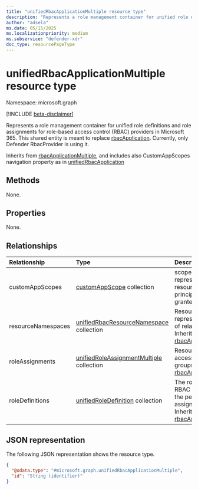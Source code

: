 ```yaml
---
title: "unifiedRbacApplicationMultiple resource type"
description: "Represents a role management container for unified role definitions, role assignments and scopes for Microsoft 365 RBAC providers."
author: "adsela"
ms.date: 05/15/2025
ms.localizationpriority: medium
ms.subservice: "defender-xdr"
doc_type: resourcePageType
---
```


# unifiedRbacApplicationMultiple resource type

Namespace: microsoft.graph

[!INCLUDE [beta-disclaimer](../../includes/beta-disclaimer.md)]

Represents a role management container for unified role definitions and role assignments for role-based access control (RBAC) providers in Microsoft 365. This shared entity is meant to replace [rbacApplication](./rbacapplication.md). Currently, only Defender RbacProvider is using it.


Inherits from [rbacApplicationMultiple](../resources/rbacapplicationmultiple.md), and includes also CustomAppScopes navigation property as in [unifiedRbacApplication](../resources/unifiedrbacapplication.md)


## Methods

None.

## Properties

None.

## Relationships
|Relationship|Type|Description|
|:---|:---|:---|
|customAppScopes|[customAppScope](../resources/customappscope.md) collection| scope object that represents the resources for which the principal has been granted access. |
|resourceNamespaces|[unifiedRbacResourceNamespace](../resources/unifiedrbacresourcenamespace.md) collection|Resource that represents a collection of related actions. Inherits from [rbacApplicationMultiple](../resources/rbacapplicationmultiple.md)|
|roleAssignments|[unifiedRoleAssignmentMultiple](../resources/unifiedroleassignmentmultiple.md) collection| Resource to grant access to users or groups. Inherits from [rbacApplicationMultiple](../resources/rbacapplicationmultiple.md)|
|roleDefinitions|[unifiedRoleDefinition](../resources/unifiedroledefinition.md) collection|The roles allowed by RBAC providers and the permissions assigned to the roles. Inherits from [rbacApplicationMultiple](../resources/rbacapplicationmultiple.md)|

## JSON representation
The following JSON representation shows the resource type.
<!-- {
  "blockType": "resource",
  "keyProperty": "id",
  "@odata.type": "microsoft.graph.unifiedRbacApplicationMultiple",
  "baseType": "microsoft.graph.rbacApplicationMultiple",
  "openType": false
}
-->
``` json
{
  "@odata.type": "#microsoft.graph.unifiedRbacApplicationMultiple",
  "id": "String (identifier)"
}
```

